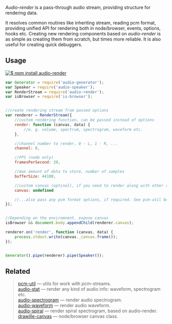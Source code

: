 _Audio-render_ is a pass-through audio stream, providing structure for rendering data.

It resolves common routines like inheriting stream, reading pcm format, providing unified API for rendering both in node/browser, events, options, hooks etc. Creating new rendering components based on _audio-render_ is as simple as creating them from scratch, but times more reliable. It is also useful for creating quick debuggers.


## Usage

[![$ npm install audio-render](http://nodei.co/npm/audio-render.png?mini=true)](http://npmjs.org/package/audio-render)


```js
var Generator = require('audio-generator');
var Speaker = require('audio-speaker');
var RenderStream = require('audio-render');
var isBrowser = require('is-browser');


//create rendering stream from passed options
var renderer = RenderStream({
	//custom rendering function, can be passed instead of options
	render: function (canvas, data) {
		//e. g. volume, spectrum, spectrogram, waveform etc.
	},

	//channel number to render, 0 - L, 1 - R, ...
	channel: 0,

	//FPS (node only)
	framesPerSecond: 20,

	//max amount of data to store, number of samples
	bufferSize: 44100,

	//custom canvas (optinal), if you need to render along with other renderer
	canvas: undefined

	//...also pass any pcm format options, if required. See pcm-util below.
});


//Depending on the enviromnent, expose canvas
isBrowser && document.body.appendChild(renderer.canvas);

renderer.on('render', function (canvas, data) {
	process.stdout.write(canvas._canvas.frame());
});


Generator().pipe(renderer).pipe(Speaker());
```

## Related

> [pcm-util](https://npmjs.org/package/pcm-util) — utils for work with pcm-streams.<br/>
> [audio-stat](https://npmjs.org/package/audio-stat) — render any kind of audio info: waveform, spectrogram etc.<br/>
> [audio-spectrogram](https://npmjs.org/package/audio-spectrogram) — render audio spectrogram.<br/>
> [audio-waveform](https://npmjs.org/package/audio-waveform) — render audio waveform.<br/>
> [audio-spiral](https://npmjs.org/package/audio-spiral) — render spiral spectrogram, based on audio-render.<br/>
> [drawille-canvas](https://github.com/madbence/node-drawille-canvas) — node/browser canvas class.<br/>